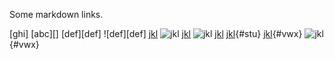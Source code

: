 Some markdown links.

[ghi]
[abc][]
[def][def]
![def][def]
[jkl]()
![jkl]()
[jkl](mno)
![jkl](mno)
[jkl](mno#pqr)
[jkl](mno#pqr){#stu}
[jkl](mno){#vwx}
![jkl](mno){#vwx}